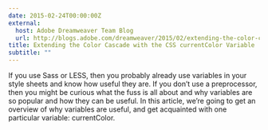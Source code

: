 ```yaml
---
date: 2015-02-24T00:00:00Z
external:
  host: Adobe Dreamweaver Team Blog
  url: http://blogs.adobe.com/dreamweaver/2015/02/extending-the-color-cascade-with-the-css-currentcolor-variable.html
title: Extending the Color Cascade with the CSS currentColor Variable
subtitle: ""
---
```


<p class="size-2x">
	If you use Sass or LESS, then you probably already use variables in your style sheets and know how useful they are. If you don’t use a preprocessor, then you might be curious what the fuss is all about and why variables are so popular and how they can be useful. In this article, we’re going to get an overview of why variables are useful, and get acquainted with one particular variable: currentColor.
</p>